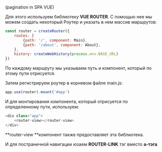 (pagination in SPA VUE)

Для этого используем библиотеку **VUE ROUTER**. 
С помощью нее мы можем создать некоторый Роутер и указать в нем массив маршрутов:
```js
const router = createRouter({
	routes: [
		{path: '/', component: Main},
		{path: '/about', component: About},
	],
	history: createWebHistory(process.env.BASE_URL)
})
```
По каждому маршруту мы указываем путь и компонент, который по этому пути отрисуется. 

Затем регистрируем роутер в корневом файле main.js:
```js
app.use(router).mount('#app')
```

И для монтирования компонента, который отрисуется по определенному пути, используем:
```js
<div class="app">
	<router-view></router-view>
</div>
```
**router-view **компонент также предоставляет эта библиотека.

И для постраничной навигации юзаем **ROUTER-LINK** тэг вместо **a-тэга**